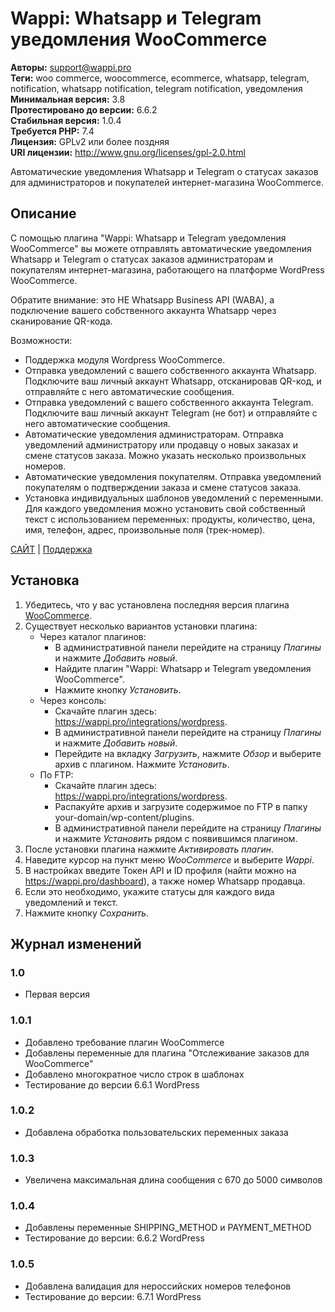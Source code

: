 # Wappi: Whatsapp и Telegram уведомления WooCommerce

**Авторы:** support@wappi.pro  
**Теги:** woo commerce, woocommerce, ecommerce, whatsapp, telegram, notification, whatsapp notification, telegram notification, уведомления  
**Минимальная версия:** 3.8  
**Протестировано до версии:** 6.6.2  
**Стабильная версия:** 1.0.4  
**Требуется PHP:** 7.4  
**Лицензия:** GPLv2 или более поздняя  
**URI лицензии:** http://www.gnu.org/licenses/gpl-2.0.html  

Автоматические уведомления Whatsapp и Telegram о статусах заказов для администраторов и покупателей интернет-магазина WooCommerce.

## Описание

С помощью плагина "Wappi: Whatsapp и Telegram уведомления WooCommerce" вы можете отправлять автоматические уведомления Whatsapp и Telegram о статусах заказов администраторам и покупателям интернет-магазина, работающего на платформе WordPress WooCommerce.

Обратите внимание: это НЕ Whatsapp Business API (WABA), а подключение вашего собственного аккаунта Whatsapp через сканирование QR-кода.

Возможности:

* Поддержка модуля Wordpress WooCommerce.
* Отправка уведомлений с вашего собственного аккаунта Whatsapp. Подключите ваш личный аккаунт Whatsapp, отсканировав QR-код, и отправляйте с него автоматические сообщения.
* Отправка уведомлений с вашего собственного аккаунта Telegram. Подключите ваш личный аккаунт Telegram (не бот) и отправляйте с него автоматические сообщения.
* Автоматические уведомления администраторам. Отправка уведомлений администратору или продавцу о новых заказах и смене статусов заказа. Можно указать несколько произвольных номеров.
* Автоматические уведомления покупателям. Отправка уведомлений покупателям о подтверждении заказа и смене статусов заказа.
* Установка индивидуальных шаблонов уведомлений с переменными. Для каждого уведомления можно установить свой собственный текст с использованием переменных: продукты, количество, цена, имя, телефон, адрес, произвольные поля (трек-номер).

[САЙТ](https://wappi.pro/) | [Поддержка](https://t.me/wappi_support)

## Установка

1. Убедитесь, что у вас установлена последняя версия плагина [WooCommerce](http://www.woothemes.com/woocommerce).
2. Существует несколько вариантов установки плагина:
    * Через каталог плагинов:
        - В административной панели перейдите на страницу *Плагины* и нажмите *Добавить новый*.
        - Найдите плагин "Wappi: Whatsapp и Telegram уведомления WooCommerce".
        - Нажмите кнопку *Установить*.
    * Через консоль:
        - Скачайте плагин здесь: https://wappi.pro/integrations/wordpress.
        - В административной панели перейдите на страницу *Плагины* и нажмите *Добавить новый*.
        - Перейдите на вкладку *Загрузить*, нажмите *Обзор* и выберите архив с плагином. Нажмите *Установить*.
    * По FTP:
        - Скачайте плагин здесь: https://wappi.pro/integrations/wordpress.
        - Распакуйте архив и загрузите содержимое по FTP в папку your-domain/wp-content/plugins.
        - В административной панели перейдите на страницу *Плагины* и нажмите *Установить* рядом с появившимся плагином.
3. После установки плагина нажмите *Активировать плагин*.
4. Наведите курсор на пункт меню *WooCommerce* и выберите *Wappi*.
5. В настройках введите Токен API и ID профиля (найти можно на https://wappi.pro/dashboard), а также номер Whatsapp продавца.
6. Если это необходимо, укажите статусы для каждого вида уведомлений и текст.
7. Нажмите кнопку *Сохранить*.

## Журнал изменений

### 1.0

- Первая версия

### 1.0.1

- Добавлено требование плагин WooCommerce
- Добавлены переменные для плагина "Отслеживание заказов для WooCommerce"
- Добавлено многократное число строк в шаблонах
- Тестирование до версии 6.6.1 WordPress

### 1.0.2

- Добавлена обработка пользовательских переменных заказа

### 1.0.3

- Увеличена максимальная длина сообщения с 670 до 5000 символов

### 1.0.4

- Добавлены переменные SHIPPING_METHOD и PAYMENT_METHOD
- Тестирование до версии: 6.6.2 WordPress

### 1.0.5

- Добавлена валидация для нероссийских номеров телефонов
- Тестирование до версии: 6.7.1 WordPress